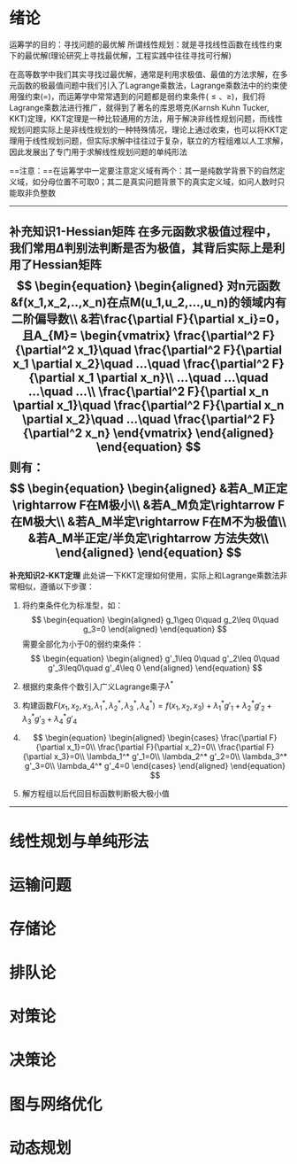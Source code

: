 # 绪论

运筹学的目的：寻找问题的最优解
所谓线性规划：就是寻找线性函数在线性约束下的最优解(理论研究上寻找最优解，工程实践中往往寻找可行解)

在高等数学中我们其实寻找过最优解，通常是利用求极值、最值的方法求解，在多元函数的极最值问题中我们引入了Lagrange乘数法，Lagrange乘数法中的约束使用强约束($=$)，而运筹学中常常遇到的问题都是弱约束条件($\leq 、\geq$)，我们将Lagrange乘数法进行推广，就得到了著名的库恩塔克(Karnsh Kuhn Tucker, KKT)定理，KKT定理是一种比较通用的方法，用于解决非线性规划问题，而线性规划问题实际上是非线性规划的一种特殊情况，理论上通过收束，也可以将KKT定理用于线性规划问题，但实际求解中往往过于复杂，联立的方程组难以人工求解，因此发展出了专门用于求解线性规划问题的单纯形法

==注意：==在运筹学中一定要注意定义域有两个：其一是纯数学背景下的自然定义域，如分母位置不可取0；其二是真实问题背景下的真实定义域，如问人数时只能取非负整数

---
**补充知识1-Hessian矩阵**
在多元函数求极值过程中，我们常用$\Delta$判别法判断是否为极值，其背后实际上是利用了Hessian矩阵
$$
\begin{equation}
\begin{aligned}
对n元函数&f(x_1,x_2,..,x_n)在点M(u_1,u_2,...,u_n)的领域内有二阶偏导数\\
&若\frac{\partial F}{\partial x_i}=0，且A_{M}=
\begin{vmatrix}
\frac{\partial^2 F}{\partial^2 x_1}\quad
\frac{\partial^2 F}{\partial x_1 \partial x_2}\quad
...\quad
\frac{\partial^2 F}{\partial x_1 \partial x_n}\\
...\quad ...\quad ...\quad ...\\
\frac{\partial^2 F}{\partial x_n \partial x_1}\quad
\frac{\partial^2 F}{\partial x_n \partial x_2}\quad
...\quad
\frac{\partial^2 F}{\partial^2 x_n}
\end{vmatrix}
\end{aligned}
\end{equation}
$$
则有：
$$
\begin{equation}
\begin{aligned}
&若A_M正定\rightarrow F在M极小\\
&若A_M负定\rightarrow F在M极大\\
&若A_M半定\rightarrow F在M不为极值\\
&若A_M半正定/半负定\rightarrow 方法失效\\
\end{aligned}
\end{equation}
$$
---
**补充知识2-KKT定理**
此处讲一下KKT定理如何使用，实际上和Lagrange乘数法非常相似，遵循以下步骤：
1. 将约束条件化为标准型，如：
$$
\begin{equation}
\begin{aligned}
g_1\geq 0\quad g_2\leq 0\quad g_3=0
\end{aligned}
\end{equation}
$$
需要全部化为小于0的弱约束条件：
$$
\begin{equation}
\begin{aligned}
g'_1\leq 0\quad g'_2\leq 0\quad g'_3\leq0\quad g'_4\leq 0
\end{aligned}
\end{equation}
$$

1. 根据约束条件个数引入广义Lagrange乘子$\lambda^*$
2. 构建函数$F(x_1,x_2,x_3,\lambda_1^*,\lambda_2^*,\lambda_3^*,\lambda_4^*)=f(x_1,x_2,x_3)+\lambda_1^* g'_1+\lambda_2^* g'_2+\lambda_3^* g'_3+\lambda_4^* g'_4$
3. $$
\begin{equation}
\begin{aligned}
\begin{cases}
\frac{\partial F}{\partial x_1}=0\\
\frac{\partial F}{\partial x_2}=0\\
\frac{\partial F}{\partial x_3}=0\\
\lambda_1^* g'_1=0\\
\lambda_2^* g'_2=0\\
\lambda_3^* g'_3=0\\
\lambda_4^* g'_4=0
\end{cases}
\end{aligned}
\end{equation}
$$
4. 解方程组以后代回目标函数判断极大极小值

---

# 线性规划与单纯形法



# 运输问题



# 存储论



# 排队论



# 对策论



# 决策论



# 图与网络优化



# 动态规划
